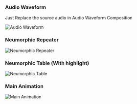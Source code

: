 ### Audio Waveform ###

Just Replace the source audio in Audio Waveform Composition

![Audio Waveform](https://user-images.githubusercontent.com/65365101/117722976-6d180680-b1ff-11eb-86bd-756d302c3fd4.gif)

### Neumorphic Repeater ###

![Neumorphic Repeater](https://user-images.githubusercontent.com/65365101/117727015-18778a00-b205-11eb-926f-415de7dcbc29.gif)

### Neumorphic Table (With highlight) ###

![Neumorphic Table](https://user-images.githubusercontent.com/65365101/117729181-1bc04500-b208-11eb-8646-8344a9568c07.gif)

### Main Animation ###

![Main Animation](https://user-images.githubusercontent.com/65365101/117730403-e87eb580-b209-11eb-909c-a258e9f9acd2.gif)
